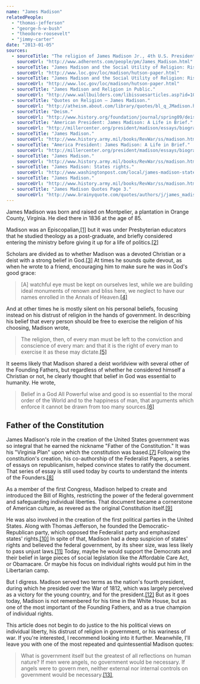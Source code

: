 ```yaml
---
name: "James Madison"
relatedPeople:
  - "thomas-jefferson"
  - "george-h-w-bush"
  - "theodore-roosevelt"
  - "jimmy-carter"
date: "2013-01-05"
sources:
  - sourceTitle: "The religion of James Madison Jr., 4th U.S. President."
    sourceUrl: "http://www.adherents.com/people/pm/James_Madison.html"
  - sourceTitle: "James Madison and the Social Utility of Religion: Risks vs. Rewards."
    sourceUrl: "http://www.loc.gov/loc/madison/hutson-paper.html"
  - sourceTitle: "James Madison and the Social Utility of Religion: Risks vs. Rewards."
    sourceUrl: "http://www.loc.gov/loc/madison/hutson-paper.html"
  - sourceTitle: "James Madison and Religion in Public."
    sourceUrl: "http://www.wallbuilders.com/libissuesarticles.asp?id=105"
  - sourceTitle: "Quotes on Religion – James Madison."
    sourceUrl: "http://atheism.about.com/library/quotes/bl_q_JMadison.htm"
  - sourceTitle: "Deism."
    sourceUrl: "http://www.history.org/foundation/journal/spring09/deism.cfm"
  - sourceTitle: "American President: James Madison: A Life in Brief."
    sourceUrl: "http://millercenter.org/president/madison/essays/biography/1"
  - sourceTitle: "James Madison."
    sourceUrl: "http://www.history.army.mil/books/RevWar/ss/madison.htm"
  - sourceTitle: "America President: James Madison: A Life in Brief."
    sourceUrl: "http://millercenter.org/president/madison/essays/biography/1"
  - sourceTitle: "James Madison."
    sourceUrl: "http://www.history.army.mil/books/RevWar/ss/madison.htm"
  - sourceTitle: "James Madison: States rights."
    sourceUrl: "http://www.washingtonpost.com/local/james-madison-states-rights/2012/09/30/12a8a696-0b3c-11e2-a310-2363842b7057_video.html?reload=true"
  - sourceTitle: "James Madison."
    sourceUrl: "http://www.history.army.mil/books/RevWar/ss/madison.htm"
  - sourceTitle: "James Madison Quotes Page 3."
    sourceUrl: "http://www.brainyquote.com/quotes/authors/j/james_madison_3.html"
---
```


James Madison was born and raised on Montpelier, a plantation in Orange County, Virginia. He died there in 1836 at the age of 85.

Madison was an Episcopalian,<a class="source-citation" href="http://www.adherents.com/people/pm/James_Madison.html" title="The religion of James Madison Jr., 4th U.S. President.">[1]</a> but it was under Presbyterian educators that he studied theology as a post-graduate, and briefly considered entering the ministry before giving it up for a life of politics.<a class="source-citation" href="http://www.loc.gov/loc/madison/hutson-paper.html" title="James Madison and the Social Utility of Religion: Risks vs. Rewards.">[2]</a>

Scholars are divided as to whether Madison was a devoted Christian or a deist with a strong belief in God.<a class="source-citation" href="http://www.loc.gov/loc/madison/hutson-paper.html" title="James Madison and the Social Utility of Religion: Risks vs. Rewards.">[3]</a> At times he sounds quite devout, as when he wrote to a friend, encouraging him to make sure he was in God's good grace:

>[A] watchful eye must be kept on ourselves lest, while we are building ideal monuments of renown and bliss here, we neglect to have our names enrolled in the Annals of Heaven.<a class="source-citation" href="http://www.wallbuilders.com/libissuesarticles.asp?id=105" title="James Madison and Religion in Public.">[4]</a>

And at other times he is mostly silent on his personal beliefs, focusing instead on his distrust of religion in the hands of government. In describing his belief that every person should be free to exercise the religion of his choosing, Madison wrote,

>The religion, then, of every man must be left to the conviction and conscience of every man: and that it is the right of every man to exercise it as these may dictate.<a class="source-citation" href="http://atheism.about.com/library/quotes/bl_q_JMadison.htm" title="Quotes on Religion – James Madison.">[5]</a>

It seems likely that Madison shared a deist worldview with several other of the Founding Fathers, but regardless of whether he considered himself a Christian or not, he clearly thought that belief in God was essential to humanity. He wrote,

>Belief in a God All Powerful wise and good is so essential to the moral order of the World and to the happiness of man, that arguments which enforce it cannot be drawn from too many sources.<a class="source-citation" href="http://www.history.org/foundation/journal/spring09/deism.cfm" title="Deism.">[6]</a>

## 

## Father of the Constitution

James Madison's role in the creation of the United States government was so integral that he earned the nickname "Father of the Constitution." It was his "Virginia Plan" upon which the constitution was based.<a class="source-citation" href="http://millercenter.org/president/madison/essays/biography/1" title="American President: James Madison: A Life in Brief.">[7]</a> Following the constitution's creation, his co-authorship of the Federalist Papers, a series of essays on republicanism, helped convince states to ratify the document. That series of essay is still used today by courts to understand the intents of the Founders.<a class="source-citation" href="http://www.history.army.mil/books/RevWar/ss/madison.htm" title="James Madison.">[8]</a>

As a member of the first Congress, Madison helped to create and introduced the Bill of Rights, restricting the power of the federal government and safeguarding individual liberties. That document became a cornerstone of American culture, as revered as the original Constitution itself.<a class="source-citation" href="http://millercenter.org/president/madison/essays/biography/1" title="America President: James Madison: A Life in Brief.">[9]</a>

He was also involved in the creation of the first political parties in the United States. Along with Thomas Jefferson, he founded the Democratic-Republican party, which opposed the Federalist party and emphasized states' rights.<a class="source-citation" href="http://www.history.army.mil/books/RevWar/ss/madison.htm" title="James Madison.">[10]</a> In spite of that, Madison had a deep suspicion of states' rights and believed the federal government, by its sheer size, was less likely to pass unjust laws.<a class="source-citation" href="http://www.washingtonpost.com/local/james-madison-states-rights/2012/09/30/12a8a696-0b3c-11e2-a310-2363842b7057_video.html?reload=true" title="James Madison: States rights.">[11]</a> Today, maybe he would support the Democrats and their belief in large pieces of social legislation like the Affordable Care Act, or Obamacare. Or maybe his focus on individual rights would put him in the Libertarian camp.

But I digress. Madison served two terms as the nation's fourth president, during which he presided over the War of 1812, which was largely perceived as a victory for the young country, and for the president.<a class="source-citation" href="http://www.history.army.mil/books/RevWar/ss/madison.htm" title="James Madison.">[12]</a> But as it goes today, Madison is not remembered for his time in the White House, but as one of the most important of the Founding Fathers, and as a true champion of individual rights.

This article does not begin to do justice to the his political views on individual liberty, his distrust of religion in government, or his wariness of war. If you're interested, I recommend looking into it further. Meanwhile, I'll leave you with one of the most repeated and quintessential Madison quotes:

>What is government itself but the greatest of all reflections on human nature? If men were angels, no government would be necessary. If angels were to govern men, neither external nor internal controls on government would be necessary.<a class="source-citation" href="http://www.brainyquote.com/quotes/authors/j/james_madison_3.html" title="James Madison Quotes Page 3.">[13]</a>,